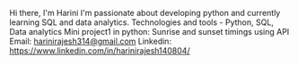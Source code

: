 Hi there, I'm Harini
I'm passionate about developing python and currently learning SQL and data analytics.
Technologies and tools - Python, SQL, Data analytics
Mini project1 in python: Sunrise and sunset timings using API
Email: harinirajesh314@gmail.com
Linkedin: https://www.linkedin.com/in/harinirajesh140804/
